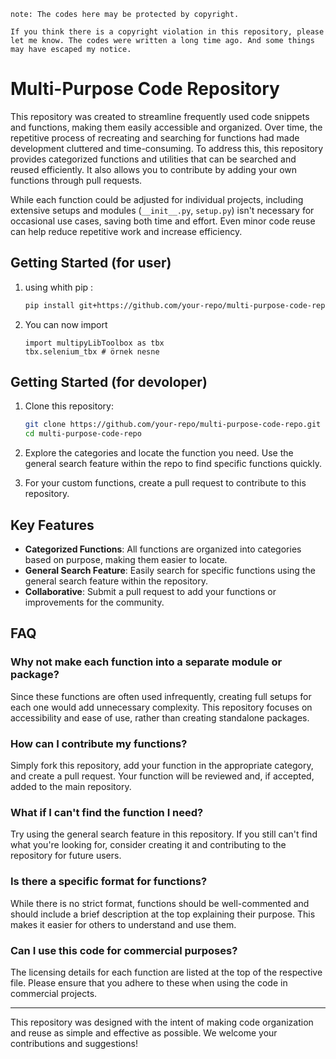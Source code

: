 `note: The codes here may be protected by copyright.`

`If you think there is a copyright violation in this repository, please let me know. The codes were written a long time ago. And some things may have escaped my notice. `

# Multi-Purpose Code Repository

This repository was created to streamline frequently used code snippets and functions, making them easily accessible and organized. Over time, the repetitive process of recreating and searching for functions had made development cluttered and time-consuming. To address this, this repository provides categorized functions and utilities that can be searched and reused efficiently. It also allows you to contribute by adding your own functions through pull requests.

While each function could be adjusted for individual projects, including extensive setups and modules (`__init__.py`, `setup.py`) isn't necessary for occasional use cases, saving both time and effort. Even minor code reuse can help reduce repetitive work and increase efficiency.

## Getting Started (for user)

1. using whith pip :

   ```bash
   pip install git+https://github.com/your-repo/multi-purpose-code-repo.git
   ```
2. You can now import

   ```
   import multipyLibToolbox as tbx
   tbx.selenium_tbx # örnek nesne
   ```

## Getting Started (for devoloper)

1. Clone this repository:

   ```bash
   git clone https://github.com/your-repo/multi-purpose-code-repo.git
   cd multi-purpose-code-repo
   ```
2. Explore the categories and locate the function you need. Use the general search feature within the repo to find specific functions quickly.
3. For your custom functions, create a pull request to contribute to this repository.

## Key Features

- **Categorized Functions**: All functions are organized into categories based on purpose, making them easier to locate.
- **General Search Feature**: Easily search for specific functions using the general search feature within the repository.
- **Collaborative**: Submit a pull request to add your functions or improvements for the community.

## FAQ

### Why not make each function into a separate module or package?

Since these functions are often used infrequently, creating full setups for each one would add unnecessary complexity. This repository focuses on accessibility and ease of use, rather than creating standalone packages.

### How can I contribute my functions?

Simply fork this repository, add your function in the appropriate category, and create a pull request. Your function will be reviewed and, if accepted, added to the main repository.

### What if I can't find the function I need?

Try using the general search feature in this repository. If you still can't find what you're looking for, consider creating it and contributing to the repository for future users.

### Is there a specific format for functions?

While there is no strict format, functions should be well-commented and should include a brief description at the top explaining their purpose. This makes it easier for others to understand and use them.

### Can I use this code for commercial purposes?

The licensing details for each function are listed at the top of the respective file. Please ensure that you adhere to these when using the code in commercial projects.

---

This repository was designed with the intent of making code organization and reuse as simple and effective as possible. We welcome your contributions and suggestions!
